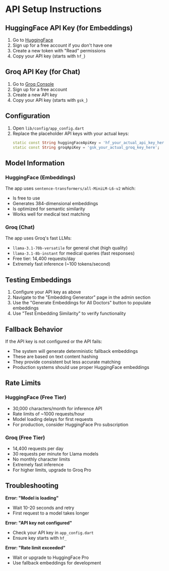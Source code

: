 # API Setup Instructions

## HuggingFace API Key (for Embeddings)

1. Go to [HuggingFace](https://huggingface.co/settings/tokens)
2. Sign up for a free account if you don't have one
3. Create a new token with "Read" permissions
4. Copy your API key (starts with `hf_`)

## Groq API Key (for Chat)

1. Go to [Groq Console](https://console.groq.com/keys)
2. Sign up for a free account
3. Create a new API key
4. Copy your API key (starts with `gsk_`)

## Configuration

1. Open `lib/config/app_config.dart`
2. Replace the placeholder API keys with your actual keys:
   ```dart
   static const String huggingFaceApiKey = 'hf_your_actual_api_key_here';
   static const String groqApiKey = 'gsk_your_actual_groq_key_here';
   ```

## Model Information

### HuggingFace (Embeddings)
The app uses `sentence-transformers/all-MiniLM-L6-v2` which:
- Is free to use
- Generates 384-dimensional embeddings
- Is optimized for semantic similarity
- Works well for medical text matching

### Groq (Chat)
The app uses Groq's fast LLMs:
- `llama-3.1-70b-versatile` for general chat (high quality)
- `llama-3.1-8b-instant` for medical queries (fast responses)
- Free tier: 14,400 requests/day
- Extremely fast inference (~100 tokens/second)

## Testing Embeddings

1. Configure your API key as above
2. Navigate to the "Embedding Generator" page in the admin section
3. Use the "Generate Embeddings for All Doctors" button to populate embeddings
4. Use "Test Embedding Similarity" to verify functionality

## Fallback Behavior

If the API key is not configured or the API fails:
- The system will generate deterministic fallback embeddings
- These are based on text content hashing
- They provide consistent but less accurate matching
- Production systems should use proper HuggingFace embeddings

## Rate Limits

### HuggingFace (Free Tier)
- 30,000 characters/month for inference API
- Rate limits of ~1000 requests/hour
- Model loading delays for first requests
- For production, consider HuggingFace Pro subscription

### Groq (Free Tier)
- 14,400 requests per day
- 30 requests per minute for Llama models
- No monthly character limits
- Extremely fast inference
- For higher limits, upgrade to Groq Pro

## Troubleshooting

**Error: "Model is loading"**
- Wait 10-20 seconds and retry
- First request to a model takes longer

**Error: "API key not configured"**
- Check your API key in `app_config.dart`
- Ensure key starts with `hf_`

**Error: "Rate limit exceeded"**
- Wait or upgrade to HuggingFace Pro
- Use fallback embeddings for development